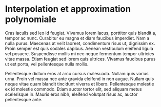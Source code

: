 # Interpolation et approximation polynomiale 

Cras iaculis sed leo id feugiat. Vivamus lorem lacus, porttitor quis blandit a, tempor ac nunc. Curabitur eu magna et diam faucibus imperdiet. Nam a nulla purus. Maecenas at velit laoreet, condimentum risus ut, dignissim ex. Proin semper est quis sodales dapibus. Aenean vestibulum eleifend ligula vel posuere. Suspendisse mollis mi nec neque fermentum tempor ultricies vitae massa. Etiam feugiat sed lorem quis ultrices. Vivamus faucibus purus ut est porta, vel pellentesque nulla mollis.

Pellentesque dictum eros at arcu cursus malesuada. Nullam quis varius urna. Proin vel massa nec ante gravida eleifend in non augue. Nullam quis neque vitae quam blandit tincidunt viverra et libero. Pellentesque molestie ex id molestie commodo. Etiam auctor tortor elit, sed aliquam metus scelerisque in. Mauris eros nibh, eleifend volutpat risus ac, auctor pellentesque ante. 
